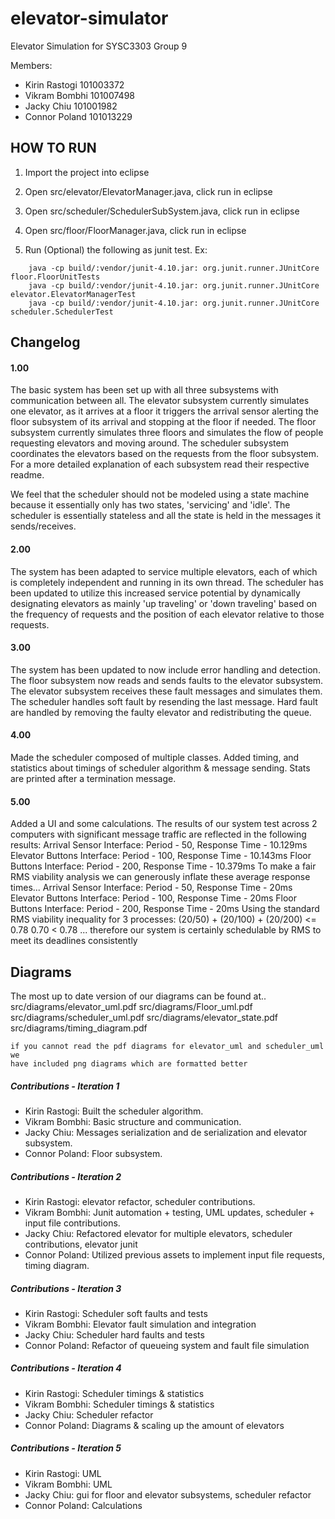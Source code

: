 # elevator-simulator
Elevator Simulation for SYSC3303 Group 9

Members:
- Kirin Rastogi 101003372
- Vikram Bombhi 101007498
- Jacky Chiu 101001982
- Connor Poland 101013229

## HOW TO RUN

1. Import the project into eclipse

2. Open src/elevator/ElevatorManager.java, click run in eclipse

3. Open src/scheduler/SchedulerSubSystem.java, click run in eclipse

4. Open src/floor/FloorManager.java, click run in eclipse

5. Run (Optional) the following as junit test. Ex:
```
	java -cp build/:vendor/junit-4.10.jar: org.junit.runner.JUnitCore floor.FloorUnitTests
	java -cp build/:vendor/junit-4.10.jar: org.junit.runner.JUnitCore elevator.ElevatorManagerTest
	java -cp build/:vendor/junit-4.10.jar: org.junit.runner.JUnitCore scheduler.SchedulerTest
```

## Changelog

#### 1.00
The basic system has been set up with all three subsystems with communication between all. The elevator subsystem currently simulates one elevator, as it arrives at a floor it triggers the arrival sensor alerting the floor subsystem of its arrival and stopping at the floor if needed. The floor subsystem currently simulates three floors and simulates the flow of people requesting elevators and moving around. The scheduler subsystem coordinates the elevators based on the requests from the floor subsystem. For a more detailed explanation of each subsystem read their respective readme.

We feel that the scheduler should not be modeled using a state machine because it essentially only has two states, 'servicing' and 'idle'. The scheduler is essentially stateless and all the state is held in the messages it sends/receives.

#### 2.00
The system has been adapted to service multiple elevators, each of which is completely independent and running in its own thread. The scheduler has been updated to utilize this increased service potential by dynamically designating elevators as mainly 'up traveling' or 'down traveling' based on the frequency of requests and the position of each elevator relative to those requests.

#### 3.00
The system has been updated to now include error handling and detection.
The floor subsystem now reads and sends faults to the elevator subsystem.
The elevator subsystem receives these fault messages and simulates them.
The scheduler handles soft fault by resending the last message.
Hard fault are handled by removing the faulty elevator and redistributing the queue.

#### 4.00

Made the scheduler composed of multiple classes.
Added timing, and statistics about timings of scheduler algorithm & message sending. Stats are printed after a termination message.

#### 5.00

Added a UI and some calculations.
The results of our system test across 2 computers with significant message traffic are reflected in the following results:
Arrival Sensor Interface: Period - 50, Response Time - 10.129ms
Elevator Buttons Interface: Period - 100, Response Time - 10.143ms
Floor Buttons Interface: Period - 200, Response Time - 10.379ms
To make a fair RMS viability analysis we can generously inflate these average response times...
Arrival Sensor Interface: Period - 50, Response Time - 20ms
Elevator Buttons Interface: Period - 100, Response Time - 20ms
Floor Buttons Interface: Period - 200, Response Time - 20ms
Using the standard RMS viability inequality for 3 processes:
(20/50) + (20/100) + (20/200) <= 0.78
0.70 < 0.78 ... therefore our system is certainly schedulable by RMS to meet its deadlines consistently

## Diagrams

The most up to date version of our diagrams can be found at..
	src/diagrams/elevator_uml.pdf
	src/diagrams/Floor_uml.pdf
	src/diagrams/scheduler_uml.pdf
	src/diagrams/elevator_state.pdf
	src/diagrams/timing_diagram.pdf

	if you cannot read the pdf diagrams for elevator_uml and scheduler_uml we
	have included png diagrams which are formatted better

##### Contributions - Iteration 1
- Kirin Rastogi: Built the scheduler algorithm.
- Vikram Bombhi: Basic structure and communication.
- Jacky Chiu: Messages serialization and de serialization and elevator subsystem.
- Connor Poland: Floor subsystem.

##### Contributions - Iteration 2
- Kirin Rastogi: elevator refactor, scheduler contributions.
- Vikram Bombhi: Junit automation + testing, UML updates, scheduler + input file contributions.
- Jacky Chiu: Refactored elevator for multiple elevators, scheduler contributions, elevator junit
- Connor Poland: Utilized previous assets to implement input file requests, timing diagram.

##### Contributions - Iteration 3
- Kirin Rastogi: Scheduler soft faults and tests
- Vikram Bombhi: Elevator fault simulation and integration
- Jacky Chiu: Scheduler hard faults and tests
- Connor Poland: Refactor of queueing system and fault file simulation

##### Contributions - Iteration 4
- Kirin Rastogi: Scheduler timings & statistics
- Vikram Bombhi: Scheduler timings & statistics
- Jacky Chiu: Scheduler refactor
- Connor Poland: Diagrams & scaling up the amount of elevators

##### Contributions - Iteration 5
- Kirin Rastogi: UML
- Vikram Bombhi: UML
- Jacky Chiu: gui for floor and elevator subsystems, scheduler refactor
- Connor Poland: Calculations
